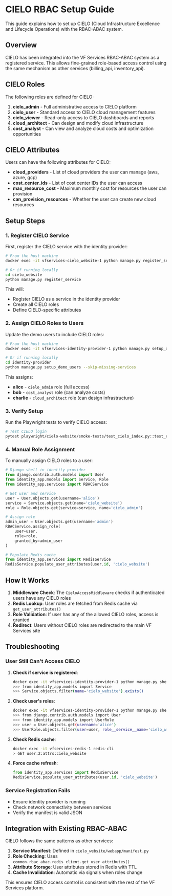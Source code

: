# CIELO RBAC Setup Guide

This guide explains how to set up CIELO (Cloud Infrastructure Excellence and Lifecycle Operations) with the RBAC-ABAC system.

## Overview

CIELO has been integrated into the VF Services RBAC-ABAC system as a registered service. This allows fine-grained role-based access control using the same mechanism as other services (billing_api, inventory_api).

## CIELO Roles

The following roles are defined for CIELO:

1. **cielo_admin** - Full administrative access to CIELO platform
2. **cielo_user** - Standard access to CIELO cloud management features  
3. **cielo_viewer** - Read-only access to CIELO dashboards and reports
4. **cloud_architect** - Can design and modify cloud infrastructure
5. **cost_analyst** - Can view and analyze cloud costs and optimization opportunities

## CIELO Attributes

Users can have the following attributes for CIELO:

- **cloud_providers** - List of cloud providers the user can manage (aws, azure, gcp)
- **cost_center_ids** - List of cost center IDs the user can access
- **max_resource_cost** - Maximum monthly cost for resources the user can provision
- **can_provision_resources** - Whether the user can create new cloud resources

## Setup Steps

### 1. Register CIELO Service

First, register the CIELO service with the identity provider:

```bash
# From the host machine
docker exec -it vfservices-cielo_website-1 python manage.py register_service

# Or if running locally
cd cielo_website
python manage.py register_service
```

This will:
- Register CIELO as a service in the identity provider
- Create all CIELO roles
- Define CIELO-specific attributes

### 2. Assign CIELO Roles to Users

Update the demo users to include CIELO roles:

```bash
# From the host machine  
docker exec -it vfservices-identity-provider-1 python manage.py setup_demo_users --skip-missing-services

# Or if running locally
cd identity-provider
python manage.py setup_demo_users --skip-missing-services
```

This assigns:
- **alice** - `cielo_admin` role (full access)
- **bob** - `cost_analyst` role (can analyze costs)
- **charlie** - `cloud_architect` role (can design infrastructure)

### 3. Verify Setup

Run the Playwright tests to verify CIELO access:

```bash
# Test CIELO login
pytest playwright/cielo-website/smoke-tests/test_cielo_index.py::test_cielo_full_login_logout_flow -v
```

### 4. Manual Role Assignment

To manually assign CIELO roles to a user:

```python
# Django shell in identity-provider
from django.contrib.auth.models import User
from identity_app.models import Service, Role
from identity_app.services import RBACService

# Get user and service
user = User.objects.get(username='alice')
service = Service.objects.get(name='cielo_website')
role = Role.objects.get(service=service, name='cielo_admin')

# Assign role
admin_user = User.objects.get(username='admin')
RBACService.assign_role(
    user=user,
    role=role,
    granted_by=admin_user
)

# Populate Redis cache
from identity_app.services import RedisService
RedisService.populate_user_attributes(user.id, 'cielo_website')
```

## How It Works

1. **Middleware Check**: The `CieloAccessMiddleware` checks if authenticated users have any CIELO roles
2. **Redis Lookup**: User roles are fetched from Redis cache via `get_user_attributes()`
3. **Role Validation**: If user has any of the allowed CIELO roles, access is granted
4. **Redirect**: Users without CIELO roles are redirected to the main VF Services site

## Troubleshooting

### User Still Can't Access CIELO

1. **Check if service is registered**:
   ```bash
   docker exec -it vfservices-identity-provider-1 python manage.py shell
   >>> from identity_app.models import Service
   >>> Service.objects.filter(name='cielo_website').exists()
   ```

2. **Check user's roles**:
   ```bash
   docker exec -it vfservices-identity-provider-1 python manage.py shell
   >>> from django.contrib.auth.models import User
   >>> from identity_app.models import UserRole
   >>> user = User.objects.get(username='alice')
   >>> UserRole.objects.filter(user=user, role__service__name='cielo_website').values_list('role__name', flat=True)
   ```

3. **Check Redis cache**:
   ```bash
   docker exec -it vfservices-redis-1 redis-cli
   > GET user:2:attrs:cielo_website
   ```

4. **Force cache refresh**:
   ```python
   from identity_app.services import RedisService
   RedisService.populate_user_attributes(user.id, 'cielo_website')
   ```

### Service Registration Fails

- Ensure identity provider is running
- Check network connectivity between services
- Verify the manifest is valid JSON

## Integration with Existing RBAC-ABAC

CIELO follows the same patterns as other services:

1. **Service Manifest**: Defined in `cielo_website/webapp/manifest.py`
2. **Role Checking**: Uses `common.rbac_abac.redis_client.get_user_attributes()`
3. **Attribute Storage**: User attributes stored in Redis with TTL
4. **Cache Invalidation**: Automatic via signals when roles change

This ensures CIELO access control is consistent with the rest of the VF Services platform.